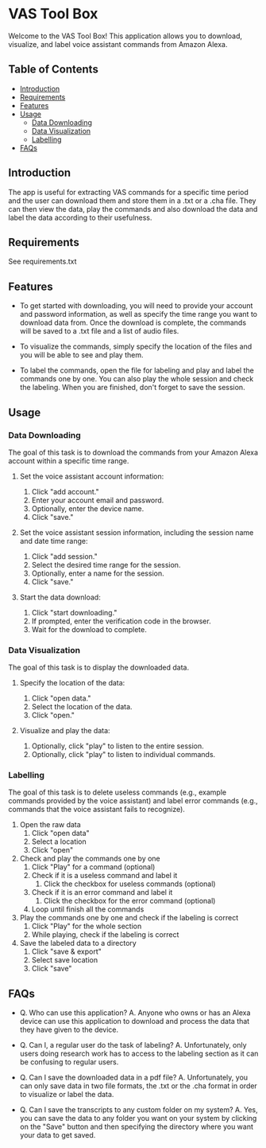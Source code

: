 # VAS Tool Box

Welcome to the VAS Tool Box! This application allows you to download, visualize, and label voice assistant commands from Amazon Alexa.

## Table of Contents
- [Introduction](#introduction)
- [Requirements](#requirements)
- [Features](#features)
- [Usage](#usage)
  * [Data Downloading](#data-downloading)
  * [Data Visualization](#data-visualization)
  * [Labelling](#labelling)
- [FAQs](#faqs)

## Introduction

The app is useful for extracting VAS commands for a specific time period and the user can download them and store them in a .txt or a .cha file. They can then view the data, play the commands and also download the data and label the data according to their usefulness.

## Requirements

See requirements.txt

## Features

- To get started with downloading, you will need to provide your account and password information, as well as specify the time range you want to download data from. Once the download is complete, the commands will be saved to a .txt file and a list of audio files.

- To visualize the commands, simply specify the location of the files and you will be able to see and play them.

- To label the commands, open the file for labeling and play and label the commands one by one. You can also play the whole session and check the labeling. When you are finished, don't forget to save the session.

## Usage

### Data Downloading

The goal of this task is to download the commands from your Amazon Alexa account within a specific time range.

1. Set the voice assistant account information:
   1. Click "add account."
   2. Enter your account email and password.
   3. Optionally, enter the device name.
   4. Click "save."
   
2. Set the voice assistant session information, including the session name and date time range:
   1. Click "add session."
   2. Select the desired time range for the session.
   3. Optionally, enter a name for the session.
   4. Click "save."

3. Start the data download:
   1. Click "start downloading."
   2. If prompted, enter the verification code in the browser.
   3. Wait for the download to complete.


### Data Visualization

The goal of this task is to display the downloaded data.

1. Specify the location of the data:
   1. Click "open data."
   2. Select the location of the data.
   3. Click "open."
   
2. Visualize and play the data:
   1. Optionally, click "play" to listen to the entire session.
   2. Optionally, click "play" to listen to individual commands.

### Labelling

The goal of this task is to delete useless commands (e.g., example commands provided by the voice assistant) and label error commands (e.g., commands that the voice assistant fails to recognize).

1. Open the raw data
   1. Click "open data"
   2. Select a location
   3. Click "open"
2. Check and play the commands one by one
   1. Click "Play" for a command (optional)
   2. Check if it is a useless command and label it
      1. Click the checkbox for useless commands (optional)
   3. Check if it is an error command and label it
      1. Click the checkbox for the error command (optional)
   4. Loop until finish all the commands
3. Play the commands one by one and check if the labeling is correct
   1. Click "Play" for the whole section
   2. While playing, check if the labeling is correct
4. Save the labeled data to a directory
   1. Click "save & export"
   2. Select save location
   3. Click "save"

## FAQs

- Q. Who can use this application?
  A. Anyone who owns or has an Alexa device can use this application to download and process the data that they have given to the device.

- Q. Can I, a regular user do the task of labeling?
  A. Unfortunately, only users doing research work has to access to the labeling section as it can be confusing to regular users.

- Q. Can I save the downloaded data in a pdf file?
  A. Unfortunately, you can only save data in two file formats, the .txt or the .cha format in order to visualize or label the data.

- Q. Can I save the transcripts to any custom folder on my system?
  A. Yes, you can save the data to any folder you want on your system by clicking on the "Save" button and then specifying the directory where you want your data to get saved.
